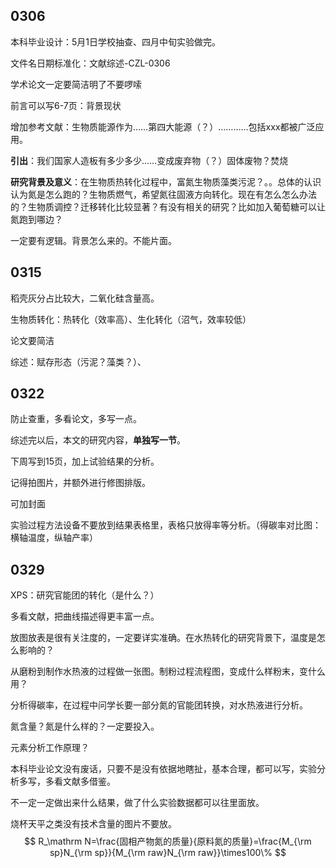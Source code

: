 ## 0306

本科毕业设计：5月1日学校抽查、四月中旬实验做完。

文件名日期标准化：文献综述-CZL-0306

学术论文一定要简洁明了不要啰嗦

前言可以写6-7页：背景现状

增加参考文献：生物质能源作为……第四大能源（？）…………包括xxx都被广泛应用。

**引出**：我们国家人造板有多少多少……变成废弃物（？）固体废物？焚烧

**研究背景及意义**：在生物质热转化过程中，富氮生物质藻类污泥？。。总体的认识认为氮是怎么跑的？生物质燃气，希望氮往固液方向转化。现在有怎么怎么办法的？生物质调控？迁移转化比较显著？有没有相关的研究？比如加入葡萄糖可以让氮跑到哪边？

一定要有逻辑。背景怎么来的。不能片面。

## 0315

稻壳灰分占比较大，二氧化硅含量高。

生物质转化：热转化（效率高）、生化转化（沼气，效率较低）

论文要简洁

综述：赋存形态（污泥？藻类？）、

## 0322

防止查重，多看论文，多写一点。

综述完以后，本文的研究内容，**单独写一节**。

下周写到15页，加上试验结果的分析。

记得拍图片，并额外进行修图排版。

可加封面

实验过程方法设备不要放到结果表格里，表格只放得率等分析。（得碳率对比图：横轴温度，纵轴产率）

## 0329

XPS：研究官能团的转化（是什么？）

多看文献，把曲线描述得更丰富一点。

放图放表是很有关注度的，一定要详实准确。在水热转化的研究背景下，温度是怎么影响的？

从磨粉到制作水热液的过程做一张图。制粉过程流程图，变成什么样粉末，变什么用？

分析得碳率，在过程中问学长要一部分氮的官能团转换，对水热液进行分析。

氮含量？氮是什么样的？一定要投入。

元素分析工作原理？

本科毕业论文没有废话，只要不是没有依据地瞎扯，基本合理，都可以写，实验分析多写，多看文献多借鉴。

不一定一定做出来什么结果，做了什么实验数据都可以往里面放。

烧杯天平之类没有技术含量的图片不要放。
$$
R_\mathrm N=\frac{固相产物氮的质量}{原料氮的质量}=\frac{M_{\rm sp}N_{\rm sp}}{M_{\rm raw}N_{\rm raw}}\times100\%
$$
